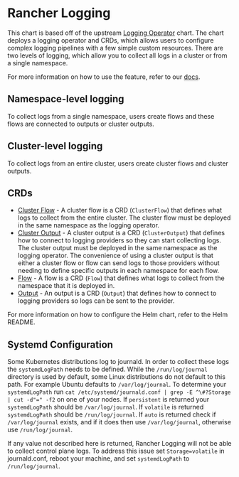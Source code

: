 # Rancher Logging

This chart is based off of the upstream [Logging Operator](https://github.com/kube-logging/logging-operator) chart. The chart deploys a logging operator and CRDs, which allows users to configure complex logging pipelines with a few simple custom resources. There are two levels of logging, which allow you to collect all logs in a cluster or from a single namespace.

For more information on how to use the feature, refer to our [docs](https://ranchermanager.docs.rancher.com/integrations-in-rancher/logging).

## Namespace-level logging

To collect logs from a single namespace, users create flows and these flows are connected to outputs or cluster outputs.

## Cluster-level logging

To collect logs from an entire cluster, users create cluster flows and cluster outputs.

## CRDs

- [Cluster Flow](https://kube-logging.dev/docs/configuration/crds/v1beta1/clusterflow_types/) - A cluster flow is a CRD (`ClusterFlow`) that defines what logs to collect from the entire cluster. The cluster flow must be deployed in the same namespace as the logging operator.
- [Cluster Output](https://kube-logging.dev/docs/configuration/crds/v1beta1/clusteroutput_types/) - A cluster output is a CRD (`ClusterOutput`) that defines how to connect to logging providers so they can start collecting logs. The cluster output must be deployed in the same namespace as the logging operator. The convenience of using a cluster output is that either a cluster flow or flow can send logs to those providers without needing to define specific outputs in each namespace for each flow.
- [Flow](https://kube-logging.dev/docs/configuration/crds/v1beta1/flow_types/) - A flow is a CRD (`Flow`) that defines what logs to collect from the namespace that it is deployed in.
- [Output](https://kube-logging.dev/docs/configuration/crds/v1beta1/output_types/) - An output is a CRD (`Output`) that defines how to connect to logging providers so logs can be sent to the provider.

For more information on how to configure the Helm chart, refer to the Helm README.

## Systemd Configuration
Some Kubernetes distributions log to journald.  In order to collect these logs the `systemdLogPath` needs to be defined. While the `/run/log/journal` directory is used by default, some Linux distributions do not default to this path. For example Ubuntu defaults to `/var/log/journal`.  To determine your `systemdLogPath` run `cat /etc/systemd/journald.conf | grep -E ^\#?Storage | cut -d"=" -f2` on one of your nodes.  If `persistent` is returned your `systemdLogPath` should be `/var/log/journal`.  If `volatile` is returned  `systemdLogPath` should be `/run/log/journal`. If `auto` is returned check if `/var/log/journal` exists, and if it does then use `/var/log/journal`, otherwise use `/run/log/journal`.

If any value not described here is returned, Rancher Logging will not be able to collect control plane logs. To address this issue set `Storage=volatile` in  journald.conf, reboot your machine, and set `systemdLogPath` to `/run/log/journal`.

